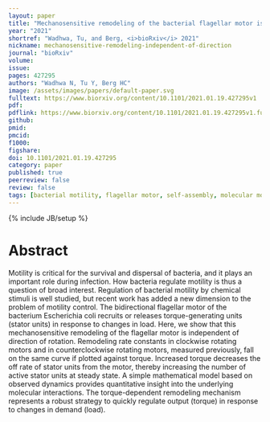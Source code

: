 ```yaml
---
layout: paper
title: "Mechanosensitive remodeling of the bacterial flagellar motor is independent of direction of rotation"
year: "2021"
shortref: "Wadhwa, Tu, and Berg, <i>bioRxiv</i> 2021"
nickname: mechanosensitive-remodeling-independent-of-direction
journal: "bioRxiv"
volume: 
issue: 
pages: 427295
authors: "Wadhwa N, Tu Y, Berg HC"
image: /assets/images/papers/default-paper.svg
fulltext: https://www.biorxiv.org/content/10.1101/2021.01.19.427295v1
pdf: 
pdflink: https://www.biorxiv.org/content/10.1101/2021.01.19.427295v1.full.pdf
github: 
pmid: 
pmcid: 
f1000: 
figshare: 
doi: 10.1101/2021.01.19.427295
category: paper
published: true
peerreview: false
review: false
tags: [bacterial motility, flagellar motor, self-assembly, molecular motors, Escherichia col]
---
```

{% include JB/setup %}

# Abstract 

Motility is critical for the survival and dispersal of bacteria, and it plays an important role during infection. How bacteria regulate motility is thus a question of broad interest. Regulation of bacterial motility by chemical stimuli is well studied, but recent work has added a new dimension to the problem of motility control. The bidirectional flagellar motor of the bacterium Escherichia coli recruits or releases torque-generating units (stator units) in response to changes in load. Here, we show that this mechanosensitive remodeling of the flagellar motor is independent of direction of rotation. Remodeling rate constants in clockwise rotating motors and in counterclockwise rotating motors, measured previously, fall on the same curve if plotted against torque. Increased torque decreases the off rate of stator units from the motor, thereby increasing the number of active stator units at steady state. A simple mathematical model based on observed dynamics provides quantitative insight into the underlying molecular interactions. The torque-dependent remodeling mechanism represents a robust strategy to quickly regulate output (torque) in response to changes in demand (load).